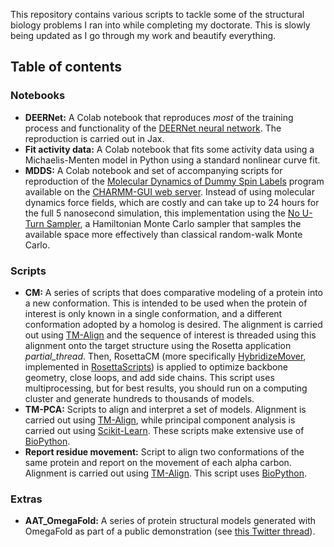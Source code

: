 This repository contains various scripts to tackle some of the structural biology problems I ran into while completing my doctorate. This is slowly being updated as I go through my work and beautify everything.

## Table of contents

### Notebooks

* **DEERNet:** A Colab notebook that reproduces *most* of the training process and functionality of the [DEERNet neural network](https://www.science.org/doi/10.1126/sciadv.aat5218). The reproduction is carried out in Jax.
* **Fit activity data:** A Colab notebook that fits some activity data using a Michaelis-Menten model in Python using a standard nonlinear curve fit.
* **MDDS:** A Colab notebook and set of accompanying scripts for reproduction of the [Molecular Dynamics of Dummy Spin Labels](https://pubs.acs.org/doi/10.1021/jp311723a) program available on the [CHARMM-GUI web server](https://charmm-gui.org/). Instead of using molecular dynamics force fields, which are costly and can take up to 24 hours for the full 5 nanosecond simulation, this implementation using the [No U-Turn Sampler](http://www.stat.columbia.edu/~gelman/research/published/nuts.pdf), a Hamiltonian Monte Carlo sampler that samples the available space more effectively than classical random-walk Monte Carlo.

### Scripts

* **CM:** A series of scripts that does comparative modeling of a protein into a new conformation. This is intended to be used when the protein of interest is only known in a single conformation, and a different conformation adopted by a homolog is desired. The alignment is carried out using [TM-Align](https://zhanggroup.org/TM-align/) and the sequence of interest is threaded using this alignment onto the target structure using the Rosetta application *partial_thread*. Then, RosettaCM (more specifically [HybridizeMover](https://www.cell.com/structure/fulltext/S0969-2126(13)00297-9), implemented in [RosettaScripts](http://www.meilerlab.org/index.php/publications/showPublication/pub_id/98)) is applied to optimize backbone geometry, close loops, and add side chains. This script uses multiprocessing, but for best results, you should run on a computing cluster and generate hundreds to thousands of models.
* **TM-PCA:** Scripts to align and interpret a set of models. Alignment is carried out using [TM-Align](https://zhanggroup.org/TM-align/), while principal component analysis is carried out using [Scikit-Learn](https://scikit-learn.org/stable/modules/generated/sklearn.decomposition.PCA.html). These scripts make extensive use of [BioPython](https://biopython.org/).
* **Report residue movement:** Script to align two conformations of the same protein and report on the movement of each alpha carbon. Alignment is carried out using [TM-Align](https://zhanggroup.org/TM-align/). This script uses [BioPython](https://biopython.org/).

### Extras

* **AAT_OmegaFold:** A series of protein structural models generated with OmegaFold as part of a public demonstration (see [this Twitter thread](https://twitter.com/DdelAlamo/status/1571483783672791042)).